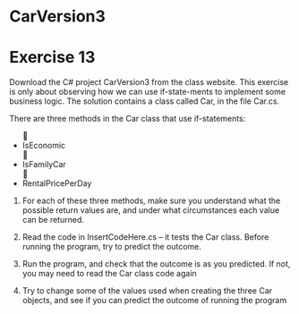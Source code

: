 # CarVersion3
<H1>Exercise 13</H1>

Download the C# project CarVersion3 from the class website.
This exercise is only about observing how we can use if-state-ments to implement some business logic. The solution contains a class called Car, in the file Car.cs.

There are three methods in the Car class that use if-statements:
<ul>
 <li>IsEconomic</li>
 <li>IsFamilyCar</li>
 <li>RentalPricePerDay</li>
</ul>

1. For each of these three methods, make sure you understand what the possible return values are, and under what circumstances each value can be returned.

2. Read the code in InsertCodeHere.cs – it tests the Car class. Before running the program, try to predict the outcome.

3. Run the program, and check that the outcome is as you predicted. If not, you may need to read the Car class code again

4. Try to change some of the values used when creating the three Car objects, and see if you can predict the outcome of running the program
